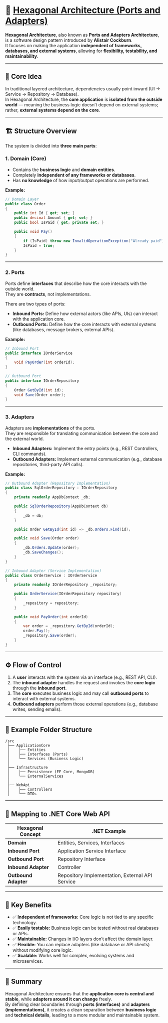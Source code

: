 # 🧩 [Hexagonal Architecture (Ports and Adapters)](https://dev.to/bytehide/hexagonal-architectural-pattern-in-c-full-guide-2024-3fhp)

**Hexagonal Architecture**, also known as **Ports and Adapters Architecture**, is a software design pattern introduced by **Alistair Cockburn**.  
It focuses on making the application **independent of frameworks, databases, and external systems**, allowing for **flexibility, testability, and maintainability**.

---

## 🎯 Core Idea

In traditional layered architecture, dependencies usually point inward (UI → Service → Repository → Database).  
In Hexagonal Architecture, the **core application** is **isolated from the outside world** — meaning the business logic doesn’t depend on external systems; rather, **external systems depend on the core**.

---

## 🏗️ Structure Overview

The system is divided into **three main parts**:

### 1. Domain (Core)

- Contains the **business logic** and **domain entities**.
- Completely **independent of any frameworks or databases**.
- Has **no knowledge** of how input/output operations are performed.

**Example:**
```csharp
// Domain Layer
public class Order
{
    public int Id { get; set; }
    public decimal Amount { get; set; }
    public bool IsPaid { get; private set; }

    public void Pay()
    {
        if (IsPaid) throw new InvalidOperationException("Already paid");
        IsPaid = true;
    }
}
```

---

### 2. Ports

Ports define **interfaces** that describe how the core interacts with the outside world.  
They are **contracts**, not implementations.

There are two types of ports:

- **Inbound Ports:** Define how external actors (like APIs, UIs) can interact with the application core.  
- **Outbound Ports:** Define how the core interacts with external systems (like databases, message brokers, external APIs).

**Example:**
```csharp
// Inbound Port
public interface IOrderService
{
    void PayOrder(int orderId);
}

// Outbound Port
public interface IOrderRepository
{
    Order GetById(int id);
    void Save(Order order);
}
```

---

### 3. Adapters

Adapters are **implementations** of the ports.  
They are responsible for translating communication between the core and the external world.

- **Inbound Adapters:** Implement the entry points (e.g., REST Controllers, CLI commands).  
- **Outbound Adapters:** Implement external communication (e.g., database repositories, third-party API calls).

**Example:**
```csharp
// Outbound Adapter (Repository Implementation)
public class SqlOrderRepository : IOrderRepository
{
    private readonly AppDbContext _db;

    public SqlOrderRepository(AppDbContext db)
    {
        _db = db;
    }

    public Order GetById(int id) => _db.Orders.Find(id);

    public void Save(Order order)
    {
        _db.Orders.Update(order);
        _db.SaveChanges();
    }
}
```

```csharp
// Inbound Adapter (Service Implementation)
public class OrderService : IOrderService
{
    private readonly IOrderRepository _repository;

    public OrderService(IOrderRepository repository)
    {
        _repository = repository;
    }

    public void PayOrder(int orderId)
    {
        var order = _repository.GetById(orderId);
        order.Pay();
        _repository.Save(order);
    }
}
```

---

## ⚙️ Flow of Control

1. A **user** interacts with the system via an interface (e.g., REST API, CLI).  
2. The **inbound adapter** handles the request and invokes the **core logic** through the **inbound port**.  
3. The **core** executes business logic and may call **outbound ports** to interact with external systems.  
4. **Outbound adapters** perform those external operations (e.g., database writes, sending emails).  

---

## 🧱 Example Folder Structure

```
/src
 ├── ApplicationCore
 │    ├── Entities
 │    ├── Interfaces (Ports)
 │    └── Services (Business Logic)
 │
 ├── Infrastructure
 │    ├── Persistence (EF Core, MongoDB)
 │    └── ExternalServices
 │
 ├── WebApi
 │    ├── Controllers
 │    └── DTOs
```

---

## 🔗 Mapping to .NET Core Web API

| Hexagonal Concept   | .NET Example                                           |
|---------------------|--------------------------------------------------------|
| **Domain**          | Entities, Services, Interfaces                         |
| **Inbound Port**    | Application Service Interface                          |
| **Outbound Port**   | Repository Interface                                   |
| **Inbound Adapter** | Controller                                             |
| **Outbound Adapter**| Repository Implementation, External API Service        |

---

## 🧠 Key Benefits

- ✅ **Independent of frameworks:** Core logic is not tied to any specific technology.  
- ✅ **Easily testable:** Business logic can be tested without real databases or APIs.  
- ✅ **Maintainable:** Changes in I/O layers don’t affect the domain layer.  
- ✅ **Flexible:** You can replace adapters (like database or API clients) without modifying core logic.  
- ✅ **Scalable:** Works well for complex, evolving systems and microservices.  

---

## 🧩 Summary

Hexagonal Architecture ensures that the **application core is central and stable**, while **adapters around it can change** freely.  
By defining clear boundaries through **ports (interfaces)** and **adapters (implementations)**, it creates a clean separation between **business logic** and **technical details**, leading to a more modular and maintainable system.

